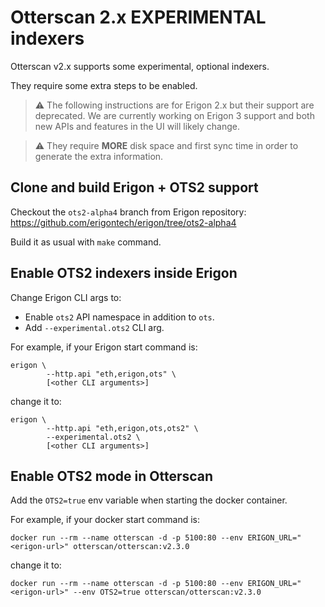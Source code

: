 # Otterscan 2.x EXPERIMENTAL indexers

Otterscan v2.x supports some experimental, optional indexers.

They require some extra steps to be enabled.

> ⚠️ The following instructions are for Erigon 2.x but their support are deprecated. We are currently working on Erigon 3 support and both new APIs and features in the UI will likely change.

> ⚠️ They require **MORE** disk space and first sync time in order to generate the extra information.

## Clone and build Erigon + OTS2 support

Checkout the `ots2-alpha4` branch from Erigon repository: https://github.com/erigontech/erigon/tree/ots2-alpha4

Build it as usual with `make` command.

## Enable OTS2 indexers inside Erigon

Change Erigon CLI args to:

- Enable `ots2` API namespace in addition to `ots`.
- Add `--experimental.ots2` CLI arg.

For example, if your Erigon start command is:

```shell
erigon \
        --http.api "eth,erigon,ots" \
        [<other CLI arguments>]
```

change it to:

```shell
erigon \
        --http.api "eth,erigon,ots,ots2" \
        --experimental.ots2 \
        [<other CLI arguments>]
```

## Enable OTS2 mode in Otterscan

Add the `OTS2=true` env variable when starting the docker container.

For example, if your docker start command is:

```shell
docker run --rm --name otterscan -d -p 5100:80 --env ERIGON_URL="<erigon-url>" otterscan/otterscan:v2.3.0
```

change it to:

```shell
docker run --rm --name otterscan -d -p 5100:80 --env ERIGON_URL="<erigon-url>" --env OTS2=true otterscan/otterscan:v2.3.0
```
